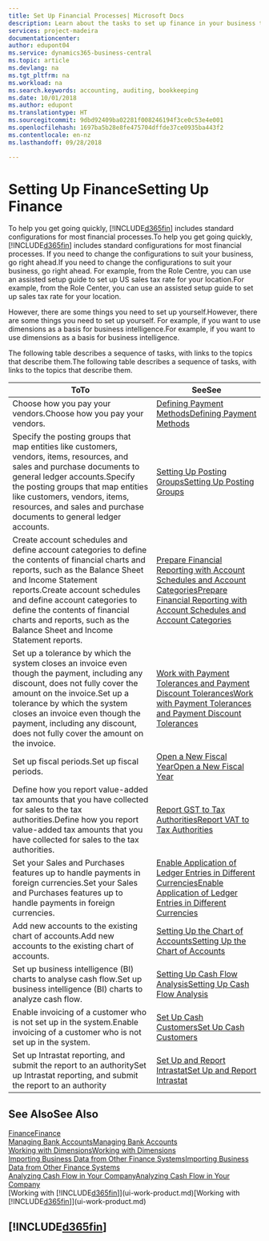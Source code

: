 ```yaml
---
title: Set Up Financial Processes| Microsoft Docs
description: Learn about the tasks to set up finance in your business to suit all your accounting, auditing, or bookkeeping needs.
services: project-madeira
documentationcenter: 
author: edupont04
ms.service: dynamics365-business-central
ms.topic: article
ms.devlang: na
ms.tgt_pltfrm: na
ms.workload: na
ms.search.keywords: accounting, auditing, bookkeeping
ms.date: 10/01/2018
ms.author: edupont
ms.translationtype: HT
ms.sourcegitcommit: 9dbd92409ba02281f008246194f3ce0c53e4e001
ms.openlocfilehash: 1697ba5b28e8fe475704dffde37ce0935ba443f2
ms.contentlocale: en-nz
ms.lasthandoff: 09/28/2018

---
```

# <a name="setting-up-finance"></a><span data-ttu-id="bba3f-103">Setting Up Finance</span><span class="sxs-lookup"><span data-stu-id="bba3f-103">Setting Up Finance</span></span>
<span data-ttu-id="bba3f-104">To help you get going quickly, [!INCLUDE[d365fin](includes/d365fin_md.md)] includes standard configurations for most financial processes.</span><span class="sxs-lookup"><span data-stu-id="bba3f-104">To help you get going quickly, [!INCLUDE[d365fin](includes/d365fin_md.md)] includes standard configurations for most financial processes.</span></span> <span data-ttu-id="bba3f-105">If you need to change the configurations to suit your business, go right ahead.</span><span class="sxs-lookup"><span data-stu-id="bba3f-105">If you need to change the configurations to suit your business, go right ahead.</span></span> <span data-ttu-id="bba3f-106">For example, from the Role Centre, you can use an assisted setup guide to set up US sales tax rate for your location.</span><span class="sxs-lookup"><span data-stu-id="bba3f-106">For example, from the Role Center, you can use an assisted setup guide to set up sales tax rate for your location.</span></span>  

<span data-ttu-id="bba3f-107">However, there are some things you need to set up yourself.</span><span class="sxs-lookup"><span data-stu-id="bba3f-107">However, there are some things you need to set up yourself.</span></span> <span data-ttu-id="bba3f-108">For example, if you want to use dimensions as a basis for business intelligence.</span><span class="sxs-lookup"><span data-stu-id="bba3f-108">For example, if you want to use dimensions as a basis for business intelligence.</span></span>  

<span data-ttu-id="bba3f-109">The following table describes a sequence of tasks, with links to the topics that describe them.</span><span class="sxs-lookup"><span data-stu-id="bba3f-109">The following table describes a sequence of tasks, with links to the topics that describe them.</span></span>

| <span data-ttu-id="bba3f-110">To</span><span class="sxs-lookup"><span data-stu-id="bba3f-110">To</span></span> | <span data-ttu-id="bba3f-111">See</span><span class="sxs-lookup"><span data-stu-id="bba3f-111">See</span></span> |
| --- | --- |
| <span data-ttu-id="bba3f-112">Choose how you pay your vendors.</span><span class="sxs-lookup"><span data-stu-id="bba3f-112">Choose how you pay your vendors.</span></span> |[<span data-ttu-id="bba3f-113">Defining Payment Methods</span><span class="sxs-lookup"><span data-stu-id="bba3f-113">Defining Payment Methods</span></span>](finance-payment-methods.md) |
| <span data-ttu-id="bba3f-114">Specify the posting groups that map entities like customers, vendors, items, resources, and sales and purchase documents to general ledger accounts.</span><span class="sxs-lookup"><span data-stu-id="bba3f-114">Specify the posting groups that map entities like customers, vendors, items, resources, and sales and purchase documents to general ledger accounts.</span></span> |[<span data-ttu-id="bba3f-115">Setting Up Posting Groups</span><span class="sxs-lookup"><span data-stu-id="bba3f-115">Setting Up Posting Groups</span></span>](finance-posting-groups.md)|
|<span data-ttu-id="bba3f-116">Create account schedules and define account categories to define the contents of financial charts and reports, such as the Balance Sheet and Income Statement reports.</span><span class="sxs-lookup"><span data-stu-id="bba3f-116">Create account schedules and define account categories to define the contents of financial charts and reports, such as the Balance Sheet and Income Statement reports.</span></span>|[<span data-ttu-id="bba3f-117">Prepare Financial Reporting with Account Schedules and Account Categories</span><span class="sxs-lookup"><span data-stu-id="bba3f-117">Prepare Financial Reporting with Account Schedules and Account Categories</span></span>](bi-how-work-account-schedule.md)|
|<span data-ttu-id="bba3f-118">Set up a tolerance by which the system closes an invoice even though the payment, including any discount, does not fully cover the amount on the invoice.</span><span class="sxs-lookup"><span data-stu-id="bba3f-118">Set up a tolerance by which the system closes an invoice even though the payment, including any discount, does not fully cover the amount on the invoice.</span></span>|[<span data-ttu-id="bba3f-119">Work with Payment Tolerances and Payment Discount Tolerances</span><span class="sxs-lookup"><span data-stu-id="bba3f-119">Work with Payment Tolerances and Payment Discount Tolerances</span></span>](finance-payment-tolerance-and-payment-discount-tolerance.md)|
| <span data-ttu-id="bba3f-120">Set up fiscal periods.</span><span class="sxs-lookup"><span data-stu-id="bba3f-120">Set up fiscal periods.</span></span> |[<span data-ttu-id="bba3f-121">Open a New Fiscal Year</span><span class="sxs-lookup"><span data-stu-id="bba3f-121">Open a New Fiscal Year</span></span>](finance-how-open-new-fiscal-year.md) |
| <span data-ttu-id="bba3f-122">Define how you report value-added tax amounts that you have collected for sales to the tax authorities.</span><span class="sxs-lookup"><span data-stu-id="bba3f-122">Define how you report value-added tax amounts that you have collected for sales to the tax authorities.</span></span> |[<span data-ttu-id="bba3f-123">Report GST to Tax Authorities</span><span class="sxs-lookup"><span data-stu-id="bba3f-123">Report VAT to Tax Authorities</span></span>](finance-how-report-vat.md)|
| <span data-ttu-id="bba3f-124">Set your Sales and Purchases features up to handle payments in foreign currencies.</span><span class="sxs-lookup"><span data-stu-id="bba3f-124">Set your Sales and Purchases features up to handle payments in foreign currencies.</span></span>|[<span data-ttu-id="bba3f-125">Enable Application of Ledger Entries in Different Currencies</span><span class="sxs-lookup"><span data-stu-id="bba3f-125">Enable Application of Ledger Entries in Different Currencies</span></span>](finance-how-enable-application-ledger-entries-different-currencies.md)
| <span data-ttu-id="bba3f-126">Add new accounts to the existing chart of accounts.</span><span class="sxs-lookup"><span data-stu-id="bba3f-126">Add new accounts to the existing chart of accounts.</span></span> |[<span data-ttu-id="bba3f-127">Setting Up the Chart of Accounts</span><span class="sxs-lookup"><span data-stu-id="bba3f-127">Setting Up the Chart of Accounts</span></span>](finance-setup-chart-accounts.md) |
| <span data-ttu-id="bba3f-128">Set up business intelligence (BI) charts to analyse cash flow.</span><span class="sxs-lookup"><span data-stu-id="bba3f-128">Set up business intelligence (BI) charts to analyze cash flow.</span></span> |[<span data-ttu-id="bba3f-129">Setting Up Cash Flow Analysis</span><span class="sxs-lookup"><span data-stu-id="bba3f-129">Setting Up Cash Flow Analysis</span></span>](finance-setup-cash-flow-analyses.md) |
|<span data-ttu-id="bba3f-130">Enable invoicing of a customer who is not set up in the system.</span><span class="sxs-lookup"><span data-stu-id="bba3f-130">Enable invoicing of a customer who is not set up in the system.</span></span>|[<span data-ttu-id="bba3f-131">Set Up Cash Customers</span><span class="sxs-lookup"><span data-stu-id="bba3f-131">Set Up Cash Customers</span></span>](finance-how-to-set-up-cash-customers.md)|
| <span data-ttu-id="bba3f-132">Set up Intrastat reporting, and submit the report to an authority</span><span class="sxs-lookup"><span data-stu-id="bba3f-132">Set up Intrastat reporting, and submit the report to an authority</span></span> | [<span data-ttu-id="bba3f-133">Set Up and Report Intrastat</span><span class="sxs-lookup"><span data-stu-id="bba3f-133">Set Up and Report Intrastat</span></span>](finance-how-setup-report-intrastat.md)|

## <a name="see-also"></a><span data-ttu-id="bba3f-134">See Also</span><span class="sxs-lookup"><span data-stu-id="bba3f-134">See Also</span></span>
[<span data-ttu-id="bba3f-135">Finance</span><span class="sxs-lookup"><span data-stu-id="bba3f-135">Finance</span></span>](finance.md)  
[<span data-ttu-id="bba3f-136">Managing Bank Accounts</span><span class="sxs-lookup"><span data-stu-id="bba3f-136">Managing Bank Accounts</span></span>](bank-manage-bank-accounts.md)  
[<span data-ttu-id="bba3f-137">Working with Dimensions</span><span class="sxs-lookup"><span data-stu-id="bba3f-137">Working with Dimensions</span></span>](finance-dimensions.md)  
[<span data-ttu-id="bba3f-138">Importing Business Data from Other Finance Systems</span><span class="sxs-lookup"><span data-stu-id="bba3f-138">Importing Business Data from Other Finance Systems</span></span>](across-import-data-configuration-packages.md)  
[<span data-ttu-id="bba3f-139">Analyzing Cash Flow in Your Company</span><span class="sxs-lookup"><span data-stu-id="bba3f-139">Analyzing Cash Flow in Your Company</span></span>](finance-analyze-cash-flow.md)  
<span data-ttu-id="bba3f-140">[Working with [!INCLUDE[d365fin](includes/d365fin_md.md)]](ui-work-product.md)</span><span class="sxs-lookup"><span data-stu-id="bba3f-140">[Working with [!INCLUDE[d365fin](includes/d365fin_md.md)]](ui-work-product.md)</span></span>  

## [!INCLUDE[d365fin](includes/free_trial_md.md)]  


